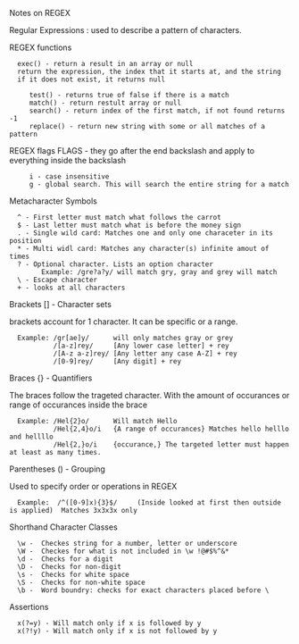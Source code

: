 Notes on REGEX

Regular Expressions : used to describe a pattern of characters.

REGEX functions

      exec() - return a result in an array or null
      return the expression, the index that it starts at, and the string
      if it does not exist, it returns null
      
         test() - returns true of false if there is a match
         match() - return restult array or null
         search() - return index of the first match, if not found returns -1
         replace() - return new string with some or all matches of a pattern

REGEX flags
   FLAGS - they go after the end backslash and apply to everything inside the backslash
   
         i - case insensitive
         g - global search. This will search the entire string for a match


Metacharacter Symbols

      ^ - First letter must match what follows the carrot
      $ - Last letter must match what is before the money sign
      . - Single wild card: Matches one and only one characeter in its position
      * - Multi widl card: Matches any character(s) infinite amout of times
      ? - Optional character. Lists an option character
            Example: /gre?a?y/ will match gry, gray and grey will match
      \ - Escape character
      + - looks at all characters

Brackets [] - Character sets

   brackets account for 1 character.  It can be specific or a range.
      
      Example: /gr[ae]y/      will only matches gray or grey
               /[a-z]rey/     [Any lower case letter] + rey
               /[A-z a-z]rey/ [Any letter any case A-Z] + rey
               /[0-9]rey/     [Any digit] + rey


Braces {} - Quantifiers

   The braces follow the trageted character.  With the amount of occurances or range of occurances inside the brace
   
      Example: /Hel{2}o/      Will match Hello
               /Hel{2,4}o/i   {A range of occurances} Matches hello helllo and hellllo
               /Hel{2,}o/i    {occurance,} The targeted letter must happen at least as many times.

Parentheses () - Grouping

   Used to specify order or operations in REGEX
   
      Example:  /^([0-9]x){3}$/     (Inside looked at first then outside is applied)  Matches 3x3x3x only

Shorthand Character Classes

      \w -  Checkes string for a number, letter or underscore
      \W -  Checkes for what is not included in \w !@#$%^&*
      \d -  Checks for a digit
      \D -  Checks for non-digit
      \s -  Checks for white space 
      \S -  Checks for non-white space 
      \b -  Word boundry: checks for exact characters placed before \


Assertions

      x(?=y) - Will match only if x is followed by y
      x(?!y) - Will match only if x is not followed by y 
